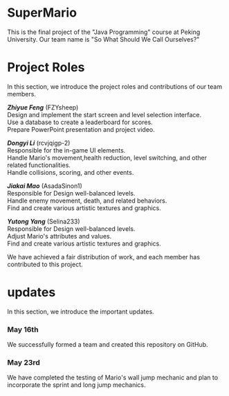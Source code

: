# SuperMario

This is the final project of the "Java Programming" course at Peking University. Our team name is "So What Should We Call Ourselves?"

# Project Roles

In this section, we introduce the project roles and contributions of our team members.

***Zhiyue Feng*** (FZYsheep) \
Design and implement the start screen and level selection interface. \
Use a database to create a leaderboard for scores. \
Prepare PowerPoint presentation and project video.

***Dongyi Li*** (rcvjqigp-2) \
Responsible for the in-game UI elements. \
Handle Mario's movement,health reduction, level switching, and other related functionalities. \
Handle collisions, scoring, and other events.

***Jiakai Mao*** (AsadaSinon1) \
Responsible for Design well-balanced levels. \
Handle enemy movement, death, and related behaviors. \
Find and create various artistic textures and graphics.

***Yutong Yang*** (Selina233) \
Responsible for Design well-balanced levels. \
Adjust Mario's attributes and values. \
Find and create various artistic textures and graphics.

We have achieved a fair distribution of work, and each member has contributed to this project.


# updates 

In this section, we introduce the important updates.

### May 16th

We successfully formed a team and created this repository on GitHub.

### May 23rd 

We have completed the testing of Mario's wall jump mechanic and plan to incorporate the sprint and long jump mechanics.
